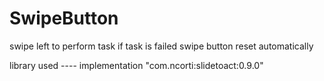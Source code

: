 # SwipeButton
swipe left to perform task if task is failed swipe button reset automatically 

library used ---- implementation "com.ncorti:slidetoact:0.9.0"